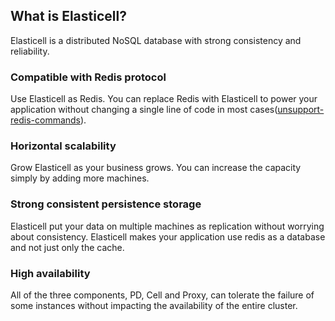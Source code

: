 ## What is Elasticell?

Elasticell is a distributed NoSQL database with strong consistency and reliability.

### __Compatible with Redis protocol__
Use Elasticell as Redis. You can replace Redis with Elasticell to power your application without changing a single line of code in most cases([unsupport-redis-commands](./unsupport-command.md)).

### __Horizontal scalability__
Grow Elasticell as your business grows. You can increase the capacity simply by adding more machines.

### __Strong consistent persistence storage__
Elasticell put your data on multiple machines as replication without worrying about consistency. Elasticell makes your application use redis as a database and not just only the cache.

### __High availability__
All of the three components, PD, Cell and Proxy, can tolerate the failure of some instances without impacting the availability of the entire cluster.